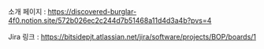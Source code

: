 
소개 페이지 : https://discovered-burglar-4f0.notion.site/572b026ec2c244d7b51468a11d4d3a4b?pvs=4

Jira 링크 : https://bitsidepjt.atlassian.net/jira/software/projects/BOP/boards/1
